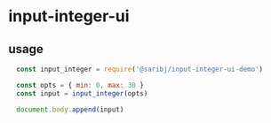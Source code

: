 # input-integer-ui

## usage

```js
  const input_integer = require('@saribj/input-integer-ui-demo')

  const opts = { min: 0, max: 30 }
  const input = input_integer(opts)

  document.body.append(input)
```